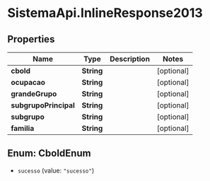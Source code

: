 # SistemaApi.InlineResponse2013

## Properties
Name | Type | Description | Notes
------------ | ------------- | ------------- | -------------
**cboId** | **String** |  | [optional] 
**ocupacao** | **String** |  | [optional] 
**grandeGrupo** | **String** |  | [optional] 
**subgrupoPrincipal** | **String** |  | [optional] 
**subgrupo** | **String** |  | [optional] 
**familia** | **String** |  | [optional] 

<a name="CboIdEnum"></a>
## Enum: CboIdEnum

* `sucesso` (value: `"sucesso"`)

